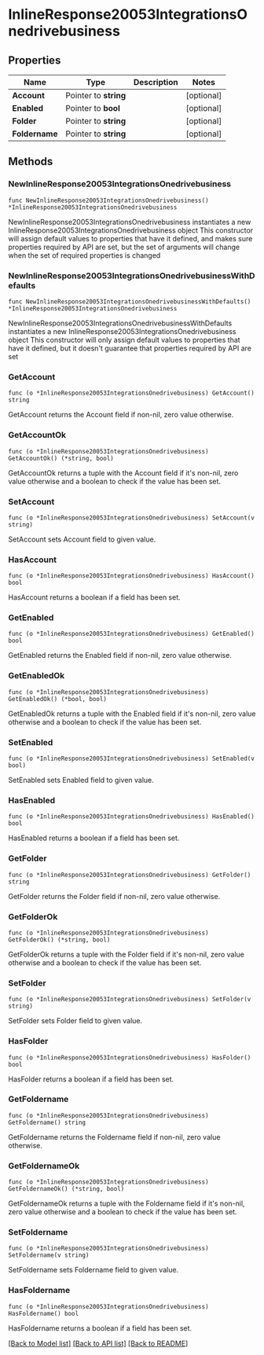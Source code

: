 # InlineResponse20053IntegrationsOnedrivebusiness

## Properties

Name | Type | Description | Notes
------------ | ------------- | ------------- | -------------
**Account** | Pointer to **string** |  | [optional] 
**Enabled** | Pointer to **bool** |  | [optional] 
**Folder** | Pointer to **string** |  | [optional] 
**Foldername** | Pointer to **string** |  | [optional] 

## Methods

### NewInlineResponse20053IntegrationsOnedrivebusiness

`func NewInlineResponse20053IntegrationsOnedrivebusiness() *InlineResponse20053IntegrationsOnedrivebusiness`

NewInlineResponse20053IntegrationsOnedrivebusiness instantiates a new InlineResponse20053IntegrationsOnedrivebusiness object
This constructor will assign default values to properties that have it defined,
and makes sure properties required by API are set, but the set of arguments
will change when the set of required properties is changed

### NewInlineResponse20053IntegrationsOnedrivebusinessWithDefaults

`func NewInlineResponse20053IntegrationsOnedrivebusinessWithDefaults() *InlineResponse20053IntegrationsOnedrivebusiness`

NewInlineResponse20053IntegrationsOnedrivebusinessWithDefaults instantiates a new InlineResponse20053IntegrationsOnedrivebusiness object
This constructor will only assign default values to properties that have it defined,
but it doesn't guarantee that properties required by API are set

### GetAccount

`func (o *InlineResponse20053IntegrationsOnedrivebusiness) GetAccount() string`

GetAccount returns the Account field if non-nil, zero value otherwise.

### GetAccountOk

`func (o *InlineResponse20053IntegrationsOnedrivebusiness) GetAccountOk() (*string, bool)`

GetAccountOk returns a tuple with the Account field if it's non-nil, zero value otherwise
and a boolean to check if the value has been set.

### SetAccount

`func (o *InlineResponse20053IntegrationsOnedrivebusiness) SetAccount(v string)`

SetAccount sets Account field to given value.

### HasAccount

`func (o *InlineResponse20053IntegrationsOnedrivebusiness) HasAccount() bool`

HasAccount returns a boolean if a field has been set.

### GetEnabled

`func (o *InlineResponse20053IntegrationsOnedrivebusiness) GetEnabled() bool`

GetEnabled returns the Enabled field if non-nil, zero value otherwise.

### GetEnabledOk

`func (o *InlineResponse20053IntegrationsOnedrivebusiness) GetEnabledOk() (*bool, bool)`

GetEnabledOk returns a tuple with the Enabled field if it's non-nil, zero value otherwise
and a boolean to check if the value has been set.

### SetEnabled

`func (o *InlineResponse20053IntegrationsOnedrivebusiness) SetEnabled(v bool)`

SetEnabled sets Enabled field to given value.

### HasEnabled

`func (o *InlineResponse20053IntegrationsOnedrivebusiness) HasEnabled() bool`

HasEnabled returns a boolean if a field has been set.

### GetFolder

`func (o *InlineResponse20053IntegrationsOnedrivebusiness) GetFolder() string`

GetFolder returns the Folder field if non-nil, zero value otherwise.

### GetFolderOk

`func (o *InlineResponse20053IntegrationsOnedrivebusiness) GetFolderOk() (*string, bool)`

GetFolderOk returns a tuple with the Folder field if it's non-nil, zero value otherwise
and a boolean to check if the value has been set.

### SetFolder

`func (o *InlineResponse20053IntegrationsOnedrivebusiness) SetFolder(v string)`

SetFolder sets Folder field to given value.

### HasFolder

`func (o *InlineResponse20053IntegrationsOnedrivebusiness) HasFolder() bool`

HasFolder returns a boolean if a field has been set.

### GetFoldername

`func (o *InlineResponse20053IntegrationsOnedrivebusiness) GetFoldername() string`

GetFoldername returns the Foldername field if non-nil, zero value otherwise.

### GetFoldernameOk

`func (o *InlineResponse20053IntegrationsOnedrivebusiness) GetFoldernameOk() (*string, bool)`

GetFoldernameOk returns a tuple with the Foldername field if it's non-nil, zero value otherwise
and a boolean to check if the value has been set.

### SetFoldername

`func (o *InlineResponse20053IntegrationsOnedrivebusiness) SetFoldername(v string)`

SetFoldername sets Foldername field to given value.

### HasFoldername

`func (o *InlineResponse20053IntegrationsOnedrivebusiness) HasFoldername() bool`

HasFoldername returns a boolean if a field has been set.


[[Back to Model list]](../README.md#documentation-for-models) [[Back to API list]](../README.md#documentation-for-api-endpoints) [[Back to README]](../README.md)


